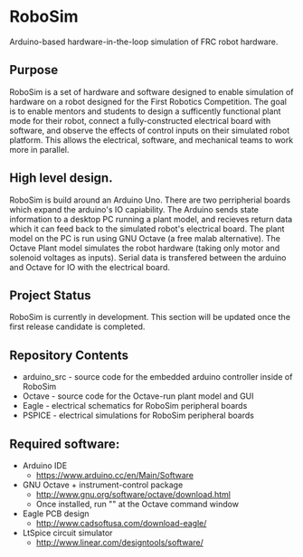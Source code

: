# RoboSim
Arduino-based hardware-in-the-loop simulation of FRC robot hardware.

## Purpose
RoboSim is a set of hardware and software designed to enable simulation of 
hardware on a robot designed for the First Robotics Competition. The goal is to enable mentors and students to design a sufficently functional plant mode for their robot, connect a fully-constructed electrical board with software, and observe the effects of control inputs on their simulated robot platform. This allows the electrical, software, and mechanical teams to work more in parallel.

## High level design.
RoboSim is build around an Arduino Uno. There are two perripherial boards which expand the arduino's IO capiability. The Arduino sends state information to a desktop PC running a plant model, and recieves return data which it can feed back to the simulated robot's electrical board. The plant model on the PC is run using GNU Octave (a free malab alternative). The Octave Plant model simulates the robot hardware (taking only motor and solenoid voltages as inputs). Serial data is transfered between the arduino and Octave for IO with the electrical board.

## Project Status
RoboSim is currently in development. This section will be updated once the first release candidate is completed.

## Repository Contents
- arduino_src - source code for the embedded arduino controller inside of RoboSim
- Octave - source code for the Octave-run plant model and GUI
- Eagle - electrical schematics for RoboSim peripheral boards
- PSPICE - electrical simulations for RoboSim peripheral boards

## Required software:
- Arduino IDE
  - https://www.arduino.cc/en/Main/Software
- GNU Octave + instrument-control package
  - http://www.gnu.org/software/octave/download.html
  - Once installed, run "" at the Octave command window
- Eagle PCB design
  - http://www.cadsoftusa.com/download-eagle/
- LtSpice circuit simulator
  - http://www.linear.com/designtools/software/


